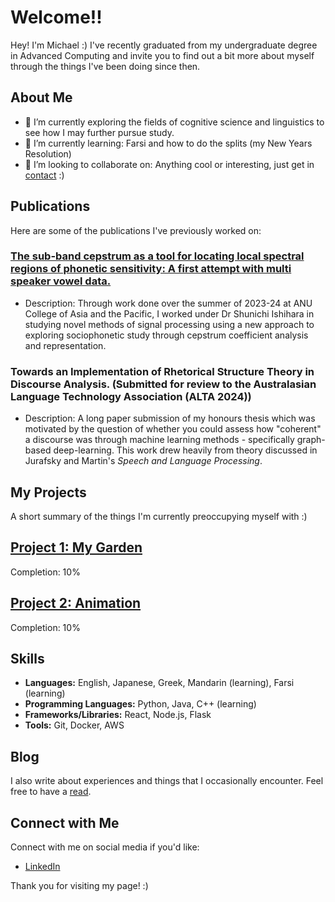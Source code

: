 <link rel="stylesheet" href="assets/css/style.scss">

# Welcome!!

Hey! I'm Michael :) I've recently graduated from my undergraduate degree in Advanced Computing and invite you to find out a bit more about myself through the things I've been doing since then.

## About Me

- 🔭 I’m currently exploring the fields of cognitive science and linguistics to see how I may further pursue study.
- 🌱 I’m currently learning: Farsi and how to do the splits (my New Years Resolution)
- 👯 I’m looking to collaborate on: Anything cool or interesting, just get in [contact](#connect-with-me) :)


## Publications

Here are some of the publications I've previously worked on:

### [The sub-band cepstrum as a tool for locating local spectral regions of phonetic sensitivity: A first attempt with multi speaker vowel data.](https://www.isca-archive.org/interspeech_2024/lambropoulos24_interspeech.html)
- Description: Through work done over the summer of 2023-24 at ANU College of Asia and the Pacific, I worked under Dr Shunichi Ishihara in studying novel methods of signal processing using a new approach to exploring sociophonetic study through cepstrum coefficient analysis and representation.


  
### Towards an Implementation of Rhetorical Structure Theory in Discourse Analysis. (Submitted for review to the Australasian Language Technology Association (ALTA 2024))
- Description: A long paper submission of my honours thesis which was motivated by the question of whether you could assess how "coherent" a discourse was through machine learning methods - specifically graph-based deep-learning. This work drew heavily from theory discussed in Jurafsky and Martin's *Speech and Language Processing*.


## My Projects
A short summary of the things I'm currently preoccupying myself with :)

## [Project 1: My Garden](project_garden.md)
<div>
    <div class="progress-bar">
        <div class="progress" style="width: 10%;"></div>
    </div>
    <p>Completion: 10%</p>
</div>

## [Project 2: Animation](project_animation.md)
<div>
    <div class="progress-bar">
        <div class="progress" style="width: 10%;"></div>
    </div>
    <p>Completion: 10%</p>
</div>


## Skills
- **Languages:** English, Japanese, Greek, Mandarin (learning), Farsi (learning)
- **Programming Languages:** Python, Java, C++ (learning)
- **Frameworks/Libraries:** React, Node.js, Flask
- **Tools:** Git, Docker, AWS

## Blog

I also write about experiences and things that I occasionally encounter. Feel free to have a [read](https://idledidle.wordpress.com/).

## Connect with Me

Connect with me on social media if you'd like:

- [LinkedIn](https://www.linkedin.com/in/michael-lambropoulos/)

Thank you for visiting my page! :)

